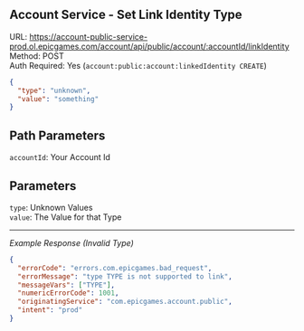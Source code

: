 ## Account Service - Set Link Identity Type

URL: https://account-public-service-prod.ol.epicgames.com/account/api/public/account/:accountId/linkIdentity \
Method: POST \
Auth Required: Yes (`account:public:account:linkedIdentity CREATE`)

```json
{
  "type": "unknown",
  "value": "something"
}
```

## Path Parameters

`accountId`: Your Account Id

## Parameters

`type`: Unknown Values <br/>
`value`: The Value for that Type

---

_Example Response (Invalid Type)_

```json
{
  "errorCode": "errors.com.epicgames.bad_request",
  "errorMessage": "type TYPE is not supported to link",
  "messageVars": ["TYPE"],
  "numericErrorCode": 1001,
  "originatingService": "com.epicgames.account.public",
  "intent": "prod"
}
```
